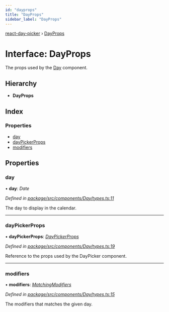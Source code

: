 ```yaml
---
id: "dayprops"
title: "DayProps"
sidebar_label: "DayProps"
---
```


[react-day-picker](../index.md) › [DayProps](dayprops.md)

# Interface: DayProps

The props used by the [Day](../index.md#day) component.

## Hierarchy

* **DayProps**

## Index

### Properties

* [day](dayprops.md#day)
* [dayPickerProps](dayprops.md#daypickerprops)
* [modifiers](dayprops.md#modifiers)

## Properties

###  day

• **day**: *Date*

*Defined in [package/src/components/Day/types.ts:11](https://github.com/gpbl/react-day-picker/blob/af710c0a/package/src/components/Day/types.ts#L11)*

The day to display in the calendar.

___

###  dayPickerProps

• **dayPickerProps**: *[DayPickerProps](daypickerprops.md)*

*Defined in [package/src/components/Day/types.ts:19](https://github.com/gpbl/react-day-picker/blob/af710c0a/package/src/components/Day/types.ts#L19)*

Reference to the props used by the DayPicker component.

___

###  modifiers

• **modifiers**: *[MatchingModifiers](../index.md#matchingmodifiers)*

*Defined in [package/src/components/Day/types.ts:15](https://github.com/gpbl/react-day-picker/blob/af710c0a/package/src/components/Day/types.ts#L15)*

The modifiers that matches the given day.
